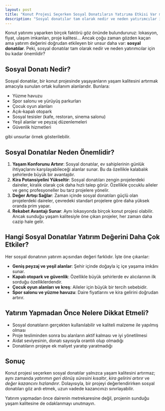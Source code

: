 ```yaml
---
layout: post
title: "Konut Projesi Seçerken Sosyal Donatıların Yatırıma Etkisi Var mı?"
description: "Sosyal donatılar tam olarak nedir ve neden yatırımcılar için bu kadar önemlidir?"
---
```


Konut yatırımı yaparken birçok faktörü göz önünde bulundururuz: lokasyon, fiyat, ulaşım imkanları, proje kalitesi… Ancak çoğu zaman gözden kaçan ama yatırım değerini doğrudan etkileyen bir unsur daha var: **sosyal donatılar**. Peki, sosyal donatılar tam olarak nedir ve neden yatırımcılar için bu kadar önemlidir?

## Sosyal Donatı Nedir?

Sosyal donatılar, bir konut projesinde yaşayanların yaşam kalitesini artırmak amacıyla sunulan ortak kullanım alanlarıdır. Bunlara:

- Yüzme havuzu
- Spor salonu ve yürüyüş parkurları
- Çocuk oyun alanları
- Açık-kapalı otopark
- Sosyal tesisler (kafe, restoran, sinema salonu)
- Yeşil alanlar ve peyzaj düzenlemeleri
- Güvenlik hizmetleri

gibi unsurlar örnek gösterilebilir.

## Sosyal Donatılar Neden Önemlidir?

1. **Yaşam Konforunu Artırır**: Sosyal donatılar, ev sahiplerinin günlük ihtiyaçlarını karşılayabileceği alanlar sunar. Bu da özellikle kalabalık şehirlerde büyük bir avantajdır.
2. **Kira Potansiyelini Yükseltir**: Sosyal donatıları zengin projelerdeki daireler, kiralık olarak çok daha hızlı talep görür. Özellikle çocuklu aileler ve genç profesyoneller bu tarz projelere yönelir.
3. **Değer Artışı Sağlar**: Zaman içinde sosyal donatıları güçlü olan projelerdeki daireler, çevredeki standart projelere göre daha yüksek oranda prim yapar.
4. **Rekabet Avantajı Sunar**: Aynı lokasyonda birçok konut projesi olabilir. Ancak sunduğu yaşam kalitesiyle öne çıkan projeler, her zaman daha cazip hale gelir.

## Hangi Sosyal Donatılar Yatırım Değerini Daha Çok Etkiler?

Her sosyal donatının yatırım açısından değeri farklıdır. İşte öne çıkanlar:

- **Geniş peyzaj ve yeşil alanlar**: Şehir içinde doğayla iç içe yaşama imkânı sunar.
- **Kapalı otopark ve güvenlik**: Özellikle büyük şehirlerde ev alıcılarının ilk sorduğu özelliklerdendir.
- **Çocuk oyun alanları ve kreş**: Aileler için büyük bir tercih sebebidir.
- **Spor salonu ve yüzme havuzu**: Daire fiyatlarını ve kira gelirini doğrudan artırır.

## Yatırım Yapmadan Önce Nelere Dikkat Etmeli?

- Sosyal donatıların gerçekten kullanılabilir ve kaliteli malzeme ile yapılmış olması
- Proje tesliminden sonra bu alanların aktif kalması ve iyi yönetilmesi
- Aidat seviyesinin, donatı sayısıyla orantılı olup olmadığı
- Donatıların projeye ek maliyet yaratıp yaratmadığı

## Sonuç

Konut projesi seçerken sosyal donatılar yalnızca yaşam kalitesini artırmaz; aynı zamanda *yatırımın geri dönüş süresini kısaltır*, *kira gelirini artırır* ve *değer kazancını hızlandırır*. Dolayısıyla, bir projeyi değerlendirirken sosyal donatıları göz ardı etmek, uzun vadede kazancınızı sınırlayabilir.

Yatırım yapmadan önce dairenin metrekaresine değil, projenin sunduğu yaşam kalitesine de odaklanmayı unutmayın.